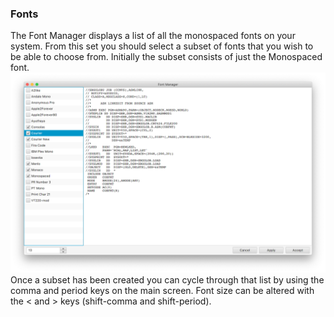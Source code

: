 ### Fonts

The Font Manager displays a list of all the monospaced fonts on your system. From this set you should select a subset of
fonts that you wish to be able to choose from. Initially the subset consists of just the Monospaced font.
<img src="xmit-fonts.png" alt="font manager"/>  
Once a subset has been created you can cycle through that list by using the comma and period keys on the main screen.
Font size can be altered with the < and > keys (shift-comma and shift-period).